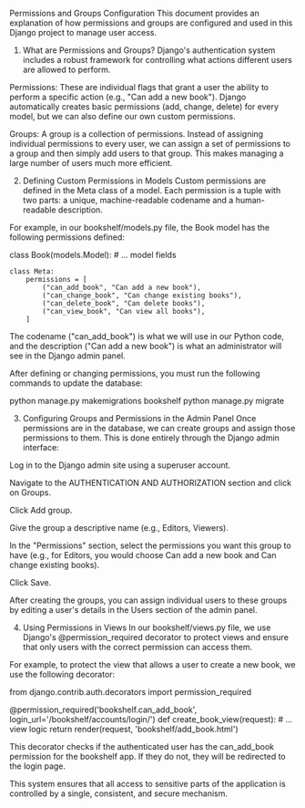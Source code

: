 Permissions and Groups Configuration
This document provides an explanation of how permissions and groups are configured and used in this Django project to manage user access.

1. What are Permissions and Groups?
Django's authentication system includes a robust framework for controlling what actions different users are allowed to perform.

Permissions: These are individual flags that grant a user the ability to perform a specific action (e.g., "Can add a new book"). Django automatically creates basic permissions (add, change, delete) for every model, but we can also define our own custom permissions.

Groups: A group is a collection of permissions. Instead of assigning individual permissions to every user, we can assign a set of permissions to a group and then simply add users to that group. This makes managing a large number of users much more efficient.

2. Defining Custom Permissions in Models
Custom permissions are defined in the Meta class of a model. Each permission is a tuple with two parts: a unique, machine-readable codename and a human-readable description.

For example, in our bookshelf/models.py file, the Book model has the following permissions defined:

class Book(models.Model):
    # ... model fields
    
    class Meta:
        permissions = [
            ("can_add_book", "Can add a new book"),
            ("can_change_book", "Can change existing books"),
            ("can_delete_book", "Can delete books"),
            ("can_view_book", "Can view all books"),
        ]

The codename ("can_add_book") is what we will use in our Python code, and the description ("Can add a new book") is what an administrator will see in the Django admin panel.

After defining or changing permissions, you must run the following commands to update the database:

python manage.py makemigrations bookshelf
python manage.py migrate

3. Configuring Groups and Permissions in the Admin Panel
Once permissions are in the database, we can create groups and assign those permissions to them. This is done entirely through the Django admin interface:

Log in to the Django admin site using a superuser account.

Navigate to the AUTHENTICATION AND AUTHORIZATION section and click on Groups.

Click Add group.

Give the group a descriptive name (e.g., Editors, Viewers).

In the "Permissions" section, select the permissions you want this group to have (e.g., for Editors, you would choose Can add a new book and Can change existing books).

Click Save.

After creating the groups, you can assign individual users to these groups by editing a user's details in the Users section of the admin panel.

4. Using Permissions in Views
In our bookshelf/views.py file, we use Django's @permission_required decorator to protect views and ensure that only users with the correct permission can access them.

For example, to protect the view that allows a user to create a new book, we use the following decorator:

from django.contrib.auth.decorators import permission_required

@permission_required('bookshelf.can_add_book', login_url='/bookshelf/accounts/login/')
def create_book_view(request):
    # ... view logic
    return render(request, 'bookshelf/add_book.html')

This decorator checks if the authenticated user has the can_add_book permission for the bookshelf app. If they do not, they will be redirected to the login page.

This system ensures that all access to sensitive parts of the application is controlled by a single, consistent, and secure mechanism.